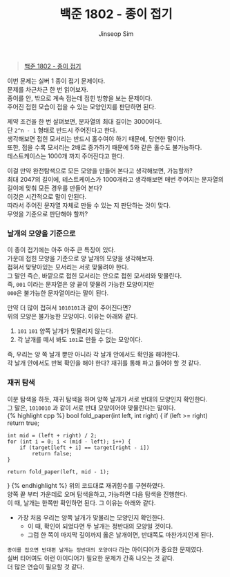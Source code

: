 ﻿---
layout: post
title: "백준 1802 - 종이 접기"
categories: Baekjoon
tags: [cpp]
author:
  - Jinseop Sim
---
> [백준 1802 - 종이 접기](https://www.acmicpc.net/problem/1802)

이번 문제는 실버 1 종이 접기 문제이다.  
문제를 차근차근 한 번 읽어보자.  
종이를 안, 밖으로 계속 접는데 접힌 방향을 보는 문제이다.  
주어진 접힌 모습이 접을 수 있는 모양인지를 판단하면 된다.  

제약 조건을 한 번 살펴보면, 문자열의 최대 길이는 3000이다.  
단 ```2^n - 1``` 형태로 반드시 주어진다고 한다.  
생각해보면 접힌 모서리는 반드시 홀수여야 하기 때문에, 당연한 말이다.  
또한, 접을 수록 모서리는 2배로 증가하기 때문에 5와 같은 홀수도 불가능하다.  
테스트케이스는 1000개 까지 주어진다고 한다.  

이걸 만약 완전탐색으로 모든 모양을 만들어 본다고 생각해보면, 가능할까?  
최대 2047의 길이에, 테스트케이스가 1000개라고 생각해보면
매번 주어지는 문자열의 길이에 맞춰 모든 경우를 만들어 본다?  
이것은 시간적으로 말이 안된다.  
따라서 주어진 문자열 자체로 만들 수 있는 지 판단하는 것이 맞다.  
무엇을 기준으로 판단해야 할까?  

### 날개의 모양을 기준으로
이 종이 접기에는 아주 아주 큰 특징이 있다.  
가운데 접힌 모양을 기준으로 양 날개의 모양을 생각해보자.  
접혀서 맞닿아있는 모서리는 서로 맞물려야 한다.  
그 말인 즉슨, 바깥으로 접힌 모서리는 안으로 접힌 모서리와 맞물린다.  
즉, ```001``` 이라는 문자열은 양 끝이 맞물려 가능한 모양이지만  
```000```은 불가능한 문자열이라는 말이 된다.  

만약 더 많이 접혀서 ```1010101```과 같이 주어진다면?  
위의 모양은 불가능한 모양이다. 이유는 아래와 같다.  
1. ```101``` ```101``` 양쪽 날개가 맞물리지 않는다.
2. 각 날개를 떼서 봐도 ```101```로 만들 수 없는 모양이다.  

즉, 우리는 양 쪽 날개 뿐만 아니라 각 날개 안에서도 확인을 해야한다.  
각 날개 안에서도 반복 확인을 해야 한다? 재귀를 통해 파고 들어야 할 것 같다.  

### 재귀 탐색
이분 탐색을 하듯, 재귀 탐색을 하며 양쪽 날개가 서로 반대의 모양인지 확인한다.  
그 말은, ```1010010``` 과 같이 서로 반대 모양이어야 맞물린다는 말이다.  
{% highlight cpp %}
bool fold_paper(int left, int right) {
    if (left >= right)
        return true;
    
    int mid = (left + right) / 2;
    for (int i = 0; i < (mid - left); i++) {
        if (target[left + i] == target[right - i])
            return false;
    }

    return fold_paper(left, mid - 1);
}
{% endhighlight %}
위의 코드대로 재귀함수를 구현하였다.  
양쪽 끝 부터 가운데로 오며 탐색을하고, 가능하면 다음 탐색을 진행한다.  
이 때, 날개는 한쪽만 확인하면 된다. 그 이유는 아래와 같다.  
- 가장 처음 우리는 양쪽 날개가 맞물리는 모양인지 확인한다.
  - 이 때, 확인이 되었다면 두 날개는 정반대의 모양일 것이다.
  - 그럼 한 쪽이 마지막 깊이까지 옳은 날개이면, 반대쪽도 마찬가지인게 된다.

```종이를 접으면 반대편 날개는 정반대의 모양이다``` 라는 아이디어가 중요한 문제였다.  
실버 티어여도 이런 아이디어가 필요한 문제가 간혹 나오는 것 같다.  
더 많은 연습이 필요할 것 같다.  
